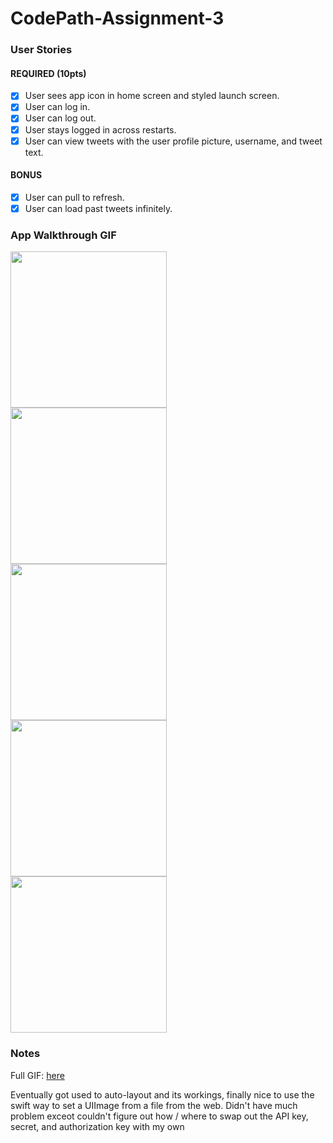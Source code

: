 # CodePath-Assignment-3

### User Stories

#### REQUIRED (10pts)
- [x] User sees app icon in home screen and styled launch screen.
- [x] User can log in.
- [x] User can log out.
- [x] User stays logged in across restarts.
- [x] User can view tweets with the user profile picture, username, and tweet text.

#### BONUS
- [x] User can pull to refresh.
- [x] User can load past tweets infinitely.

### App Walkthrough GIF

<img src="https://i.imgur.com/rh9XmTf.png" width=250><br>
<img src="https://i.imgur.com/rgb6Sxm.png" width=250><br>
<img src="https://i.imgur.com/jK4834W.png" width=250><br>
<img src="https://i.imgur.com/gD1GUWD.gif" width=250><br>
<img src="https://i.imgur.com/NrbALkL.gif" width=250><br>

### Notes
Full GIF: <a href = "https://i.imgur.com/q9y3ePp.gif" target="_blank">here</a>

Eventually got used to auto-layout and its workings, finally nice to use the swift way to set a UIImage from a file from the web. Didn't have much problem exceot couldn't figure out how / where to swap out the API key, secret, and authorization key with my own
